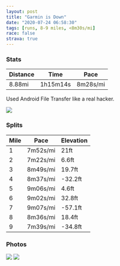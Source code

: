 ```yaml
---
layout: post
title: "Garmin is Down"
date: "2020-07-24 06:58:30"
tags: [runs, 8-9 miles, <8m30s/mi]
race: false
strava: true
---
```


### Stats

| Distance | Time | Pace |
|----------|------|------|
|8.88mi|1h15m14s|8m28s/mi|

Used Android File Transfer like a real hacker.

<img src='https://maps.googleapis.com/maps/api/staticmap?maptype=roadmap&path=enc:oawwF~prbMg@~Ai@`AYRHe@Qj@cAGeAn@e@Fy@}@ESPMe@[QJEhBuA[@Oc@@Wc@G[o@GM]b@mAp@e@h@_CvAmBPuBa@y@Ig@i@g@e@KkAgBsAs@m@i@]AI_@WSgB]k@e@Qi@_@Qa@@[m@E_@HUYPwAoAk@RmAq@eAM_As@m@Sm@c@q@gAa@a@o@A]QuAgAyAeA_Aa@]g@@a@MQm@GmAu@g@K}@PsBsBi@_AmBgAuDD_@KBaAGmBbA{Db@}@tAmBQsDZeA^e@t@eBBsC_@cB]a@aDaBsEqCiAuAYk@Uu@G_ABm@bAiFAu@Se@_BcCyBeBkAmBs@uBaAeA}BgA_AOy@HwAdAk@L}@Gg@Q_CaCm@iAqAuC}@OiANsAq@aB]iEiBuAoA}@_BeAmAqEyBuByAi@}@e@iAMoA]aB?wAFe@GyA_AqCeA{@kEoCo@s@iAg@gEiDwAq@{AoAk@USYoC}A{CJyCg@kB`@SZaAd@}@@}@MeCmAy@q@qCyC{AuBk@c@_@Qg@CeAVeAAmCe@gA]wA{AmAaDOQa@Iw@Rc@~@@fAF\jArCSrAk@v@e@BkBgAOKc@iAkA_AaCaA{@IaAf@s@bAaB`EYnBApCYx@E^PhApAbBn@Pl@YXe@`@aDjAiAf@K`A@~Bk@`BVf@h@rA|Bh@rBFl@f@hAf@f@`A^x@j@h@z@LdAj@`Cj@lAt@fAtAfAhBt@bE|Bx@fAt@vBz@fAhA\vCE^Hn@j@h@z@~@vDp@fBp@`AvAvAhB`A|BXzAKpCu@xBNz@b@~@p@xAnAz@pAbA|Bt@p@f@TfDIvBz@jAdAvEbH`AfAr@j@`@j@~BxEhBtB|A\\KjAAxBSlCNh@Tl@jATf@X|AVt@RT`CvA`A^ZXlAd@dALlDhB`BdCVPbArBtCdDfBx@N`@XTt@Fn@t@RHf@jA`@nBC`CG~@Vj@|@Z@RNLf@?vAa@t@Cr@Hd@l@jBZh@d@z@U`@LZd@tAv@Vn@ZVROj@Nl@nBlAz@Vl@j@v@zAfAbA\dAx@z@J\RPd@q@pBg@hAc@lCuA`Ba@fBWJO\Gn@dHfBrBzAt@\t@n@NAlAz@n@Gh@b@vB`CAvAHJz@C&key=AIzaSyC1MId7bFpkLXNAaYhBSTb8jLyiSqzbDtM&size=800x800&markers=color:yellow|label:S|40.7556,-73.992&markers=color:green|label:F|40.758539999999975,-73.99246999999994'>

### Splits

| Mile | Pace | Elevation |
|------|------|-----------|
|1|7m52s/mi|21ft|
|2|7m22s/mi|6.6ft|
|3|8m49s/mi|19.7ft|
|4|8m37s/mi|-32.2ft|
|5|9m06s/mi|4.6ft|
|6|9m02s/mi|32.8ft|
|7|9m07s/mi|-57.1ft|
|8|8m36s/mi|18.4ft|
|9|7m39s/mi|-34.8ft|

### Photos
<img src='https://dgtzuqphqg23d.cloudfront.net/ClcyZUL3j88ZB2JMREK_Cm-nrywh1fRH9UBhyf5SJ_E-768x768.jpg'>

<img src='https://dgtzuqphqg23d.cloudfront.net/HEhj66pqeiohjIYiZZ7OCYpoPSA5d53yKc8nn1P-YYE-768x767.jpg'>
